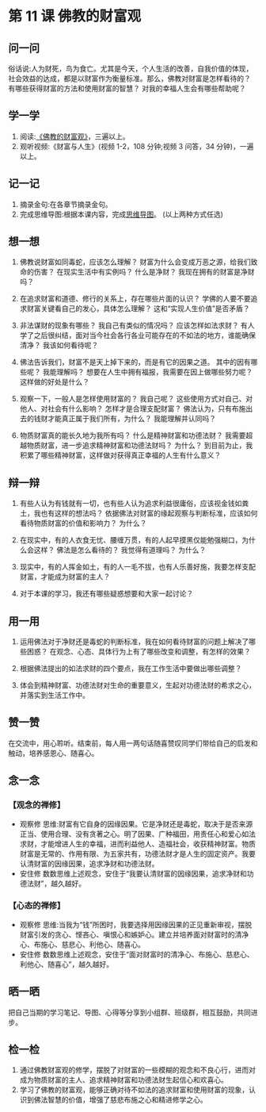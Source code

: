 # 第 11 课 佛教的财富观

## 问一问

俗话说:人为财死，鸟为食亡。尤其是今天，个人生活的改善，自我价值的体现，社会效益的达成，都是以财富作为衡量标准。那么，佛教对财富是怎样看待的？
有哪些获得财富的方法和使用财富的智慧？
对我的幸福人生会有哪些帮助呢？

## 学一学

1. 阅读:[《佛教的财富观》](text)，三遍以上。
2. 观听视频:《财富与人生》(视频 1-2，108 分钟;视频 3 问答，34 分钟)，一遍以上。

## 记一记

1. 摘录金句:在各章节摘录金句。
2. 完成思维导图:根据本课内容，完成[思维导图](map)。
   (以上两种方式任选)

## 想一想

1. 佛教说财富如同毒蛇，应该怎么理解？
   财富为什么会变成万恶之源，给我们致命的伤害？
   在现实生活中有实例吗？
   什么是净财？
   我现在拥有的财富是净财吗？

2. 在追求财富和道德、修行的关系上，存在哪些片面的认识？
   学佛的人要不要追求财富关键看自己的发心，具体怎么理解？
   这和“实现人生价值”是否矛盾？

3. 非法谋财的现象有哪些？
   我自己有类似的情况吗？
   应该怎样如法求财？
   有人学了之后很纠结，面对当今社会各行各业可能存在的不如法的地方，谁能确保清净？
   我该如何看待呢？

4. 佛法告诉我们，财富不是天上掉下来的，而是有它的因果之道。
   其中的因有哪些呢？
   我能理解吗？
   想要在人生中拥有福报，我需要在因上做哪些努力呢？
   这样做的好处是什么？

5. 观察一下，一般人是怎样使用财富的？
   我自己呢？
   这些使用方式对自己、对他人、对社会有什么影响？
   怎样才是合理支配财富？
   佛法认为，只有布施出去的钱财才能真正属于我们所有，为什么？
   我能理解并认同吗？

6. 物质财富真的能长久地为我所有吗？
   什么是精神财富和功德法财？
   我需要超越物质财富，进一步追求精神财富和功德法财吗？
   为什么？
   到目前为止，我积累了哪些精神财富，这样做对获得真正幸福的人生有什么意义？

## 辩一辩

1. 有些人认为有钱就有一切，也有些人认为追求利益很庸俗，应该视金钱如粪土，我也有这样的想法吗？
   依据佛法对财富的缘起观察与判断标准，应该如何看待物质财富的价值和影响力？
   为什么？

2. 在现实中，有的人衣食无忧、腰缠万贯，有的人起早摸黑仅能勉强糊口，为什么会这样？
   佛法是怎么看待的？
   我觉得有道理吗？
   为什么？

3. 现实中，有的人挥金如土，有的人一毛不拔，也有人乐善好施，我要怎样支配财富，才能成为财富的主人？

4. 对于本课的学习，我还有哪些疑惑想要和大家一起讨论？

## 用一用

1. 运用佛法对于净财还是毒蛇的判断标准，我在如何看待财富的问题上解决了哪些困惑？
   在观念、心态、具体行为上有了哪些改变和调整，有怎样的效果？

2. 根据佛法提出的如法求财的四个要点，我在工作生活中要做出哪些调整？

3. 体会到精神财富、功德法财对生命的重要意义，生起对功德法财的希求之心，并落实到生活工作中。

## 赞一赞

在交流中，用心聆听。结束前，每人用一两句话随喜赞叹同学们带给自己的启发和触动，培养感恩心、随喜心。

## 念一念

### 【观念的禅修】

- 观察修
  思维:财富有它自身的因缘因果。它是净财还是毒蛇，取决于是否来源正当、使用合理、没有贪著之心。明了因果、广种福田，用责任心和爱心如法求财，才能增进人生的幸福，进而利益他人、造福社会，收获精神财富。物质财富是无常的、作用有限、为五家共有，功德法财才是人生的固定资产。我要认清财富的因缘因果，追求净财和功德法财。
- 安住修
  数数思维上述观念，安住于“我要认清财富的因缘因果，追求净财和功德法财”，越久越好。

### 【心态的禅修】

- 观察修
  思维:当我为“钱”所困时，我要选择用因缘因果的正见重新审视，摆脱财富引发的贪心、悭吝心、嗔恨心和嫉妒心。建立并培养面对财富时的清净心、布施心、慈悲心、利他心、随喜心。
- 安住修
  数数思维上述观念，安住于“面对财富时的清净心、布施心、慈悲心、利他心、随喜心”，越久越好。

## 晒一晒

把自己当期的学习笔记、导图、心得等分享到小组群、班级群，相互鼓励，共同进步。

## 检一检

1. 通过佛教财富观的修学，摆脱了对财富的一些模糊的观念和不良心行，进而对成为物质财富的主人、追求精神财富和功德法财生起信心和欢喜心。
2. 学习了佛教的财富观，能够正确对待不如法的追求财富和使用财富的现象，认识到佛法智慧的价值，增强了慈悲布施之心和精进修学之心。
